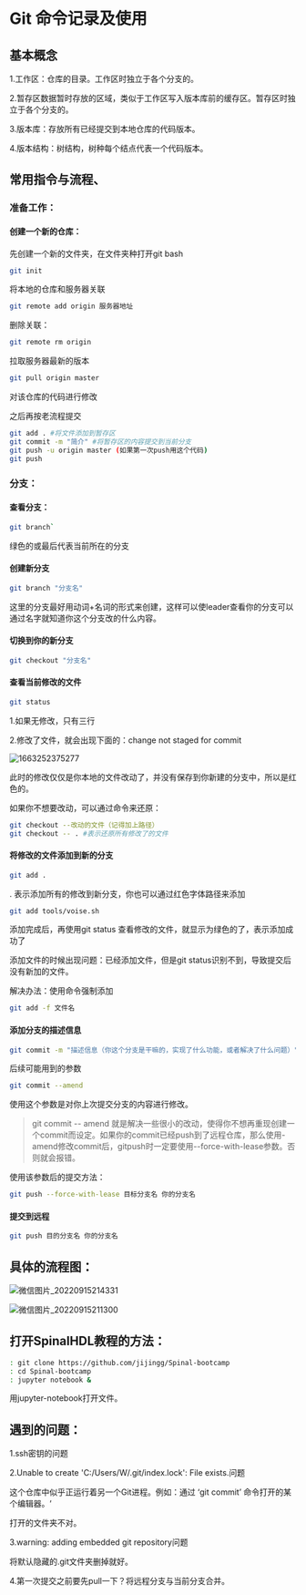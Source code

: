 # Git 命令记录及使用

## 基本概念

1.工作区：仓库的目录。工作区时独立于各个分支的。

2.暂存区数据暂时存放的区域，类似于工作区写入版本库前的缓存区。暂存区时独立于各个分支的。

3.版本库：存放所有已经提交到本地仓库的代码版本。

4.版本结构：树结构，树种每个结点代表一个代码版本。

## 常用指令与流程、

### 准备工作：

#### 创建一个新的仓库：

先创建一个新的文件夹，在文件夹种打开git bash

```bash
git init
```

将本地的仓库和服务器关联

```bash
git remote add origin 服务器地址
```

删除关联：

```bash
git remote rm origin
```

拉取服务器最新的版本

```bash
git pull origin master
```

对该仓库的代码进行修改

之后再按老流程提交

```bash
git add . #将文件添加到暂存区
git commit -m "简介" #将暂存区的内容提交到当前分支
git push -u origin master (如果第一次push用这个代码)
git push	
```

### 分支：

#### 查看分支：

```bash
git branch`
```

绿色的或最后代表当前所在的分支

#### 创建新分支

```bash
git branch "分支名"
```

这里的分支最好用动词+名词的形式来创建，这样可以使leader查看你的分支可以通过名字就知道你这个分支改的什么内容。

#### 切换到你的新分支

```bash
git checkout "分支名"
```

#### 查看当前修改的文件

```bash
git status
```

1.如果无修改，只有三行

2.修改了文件，就会出现下面的：change not staged for commit

![1663252375277](C:\Users\W\Desktop\typora\photo\1663252375277.png)

此时的修改仅仅是你本地的文件改动了，并没有保存到你新建的分支中，所以是红色的。

如果你不想要改动，可以通过命令来还原：

```bash
git checkout --改动的文件（记得加上路径）
git checkout -- . #表示还原所有修改了的文件
```

#### 将修改的文件添加到新的分支

```bash
git add .
```

. 表示添加所有的修改到新分支，你也可以通过红色字体路径来添加

```bash
git add tools/voise.sh
```

添加完成后，再使用git status 查看修改的文件，就显示为绿色的了，表示添加成功了

添加文件的时候出现问题：已经添加文件，但是git status识别不到，导致提交后没有新加的文件。

解决办法：使用命令强制添加

```bash
git add -f 文件名
```

#### 添加分支的描述信息

```bash
git commit -m "描述信息（你这个分支是干嘛的，实现了什么功能，或者解决了什么问题）"
```

后续可能用到的参数

```bash
git commit --amend
```

使用这个参数是对你上次提交分支的内容进行修改。

> git commit -- amend 就是解决一些很小的改动，使得你不想再重现创建一个commit而设定。如果你的commit已经push到了远程仓库，那么使用-amend修改commit后，gitpush时一定要使用--force-with-lease参数。否则就会报错。

使用该参数后的提交方法：

```bash
git push --force-with-lease 目标分支名 你的分支名
```

#### 提交到远程

```bash
git push 目的分支名 你的分支名
```

## 具体的流程图：

![微信图片_20220915214331](C:\Users\W\Desktop\typora\photo\微信图片_20220915214331.png)



![微信图片_20220915211300](C:\Users\W\Desktop\typora\photo\微信图片_20220915211300.jpg)



## 打开SpinalHDL教程的方法：

```bash
: git clone https://github.com/jijingg/Spinal-bootcamp
: cd Spinal-bootcamp
: jupyter notebook &
```

用jupyter-notebook打开文件。

## 遇到的问题：

1.ssh密钥的问题

2.Unable to create 'C:/Users/W/.git/index.lock': File exists.问题

这个仓库中似乎正运行着另一个Git进程。例如：通过 ‘git commit’ 命令打开的某个编辑器。‘

打开的文件夹不对。

3.warning: adding embedded git repository问题

将默认隐藏的.git文件夹删掉就好。

4.第一次提交之前要先pull一下？将远程分支与当前分支合并。

